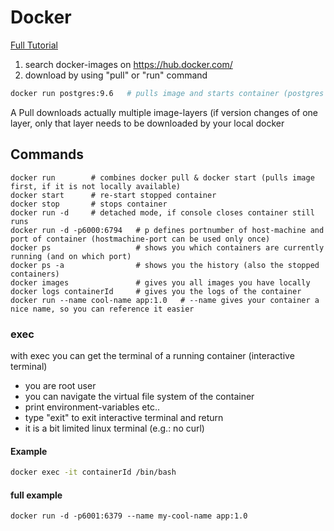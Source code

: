 # Docker
[Full Tutorial](https://www.youtube.com/watch?v=3c-iBn73dDE)
1) search docker-images on https://hub.docker.com/
2) download by using "pull" or "run" command

```bash
docker run postgres:9.6   # pulls image and starts container (postgres image with version 9.6) if version is omitted, it downloads the latest) 
```

A Pull downloads actually multiple image-layers (if version changes of one layer, only that layer needs to be downloaded by your local docker


## Commands
```docker pull imageName				# pulls image from repo to local environment
docker run        # combines docker pull & docker start (pulls image first, if it is not locally available)
docker start      # re-start stopped container
docker stop       # stops container
docker run -d     # detached mode, if console closes container still runs
docker run -d -p6000:6794 	# p defines portnumber of host-machine and port of container (hostmachine-port can be used only once)
docker ps                   # shows you which containers are currently running (and on which port)
docker ps -a                # shows you the history (also the stopped containers)
docker images               # gives you all images you have locally 
docker logs containerId     # gives you the logs of the container				
docker run --name cool-name app:1.0   # --name gives your container a nice name, so you can reference it easier 
```

### exec
with exec you can get the terminal of a running container (interactive terminal)
* you are root user
* you can navigate the virtual file system of the container
* print environment-variables etc..
* type "exit" to exit interactive terminal and return 
* it is a bit limited linux terminal (e.g.: no curl)
#### Example
```bash
docker exec -it containerId /bin/bash  
```
#### full example 
```
docker run -d -p6001:6379 --name my-cool-name app:1.0
```
